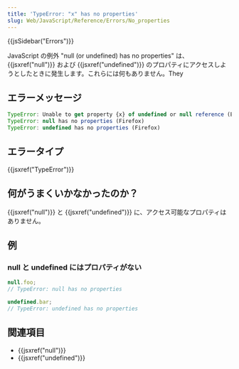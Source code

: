 ```yaml
---
title: 'TypeError: "x" has no properties'
slug: Web/JavaScript/Reference/Errors/No_properties
---
```

{{jsSidebar("Errors")}}

JavaScript の例外 "null (or undefined) has no properties" は、 {{jsxref("null")}} および {{jsxref("undefined")}} のプロパティにアクセスしようとしたときに発生します。これらには何もありません。They

## エラーメッセージ

```js
TypeError: Unable to get property {x} of undefined or null reference (Edge)
TypeError: null has no properties (Firefox)
TypeError: undefined has no properties (Firefox)
```

## エラータイプ

{{jsxref("TypeError")}}

## 何がうまくいかなかったのか？

{{jsxref("null")}} と {{jsxref("undefined")}} に、アクセス可能なプロパティはありません。

## 例

### null と undefined にはプロパティがない

```js example-bad
null.foo;
// TypeError: null has no properties

undefined.bar;
// TypeError: undefined has no properties
```

## 関連項目

- {{jsxref("null")}}
- {{jsxref("undefined")}}
